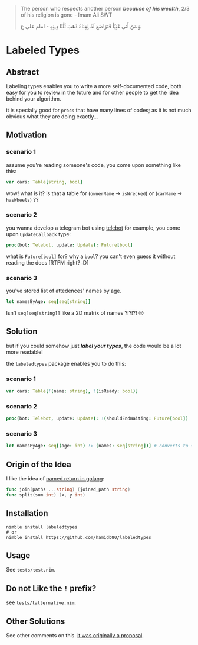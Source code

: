> The person who respects another person ***because of his wealth***, 2/3 of his religion is gone - Imam Ali SWT
> 
> وَ مَنْ أَتَى غَنِيّاً فَتَوَاضَعَ لَهُ لِغِنَاهُ ذَهَبَ ثُلُثَا دِينِهِ - امام علی ع

# Labeled Types
## Abstract

Labeling types enables you to write a more self-documented code, both easy for you to review in the future and for other people to get the idea behind your algorithm.

it is specially good for `proc`s that have many lines of codes; as it is not much obvious what they are doing exactly...

## Motivation

### scenario 1
assume you're reading someone's code, you come upon something like this:

```nim
var cars: Table[string, bool]
```

wow! what is it? is that a table for (`ownerName` -> `isWrecked`) or (`carName` -> `hasWheels`) ??

### scenario 2

you wanna develop a telegram bot using [telebot](https://github.com/ba0f3/telebot.nim/) for example, you come upon `UpdateCallback` type:

```nim
proc(bot: Telebot, update: Update): Future[bool] 
```

what is `Future[bool]` for? why a `bool`? you can't even guess it without reading the docs [RTFM right? :D]

### scenario 3
you've stored list of attedences' names by age.
```nim
let namesByAge: seq[seq[string]]
```
Isn't `seq[seq[string]]` like a 2D matrix of names ?!?!?! 😵

## Solution
but if you could somehow just **_label your types_**, the code would be a lot more readable!

the `labeledtypes` package enables you to do this:

### scenario 1
```nim
var cars: Table[!(name: string), !(isReady: bool)]
```

### scenario 2
```nim
proc(bot: Telebot, update: Update): !(shouldEndWaiting: Future[bool])
```

### scenario 3
```nim
let namesByAge: seq[(age: int) !> (names: seq[string])] # converts to seq[seq[string]]
```


## Origin of the Idea
I like the idea of [named return in golang](https://go.dev/tour/basics/7):
```go
func join(paths ...string) (joined_path string)
func split(sum int) (x, y int)
```

## Installation
```
nimble install labeledtypes
# or
nimble install https://github.com/hamidb80/labeledtypes
```

## Usage
See `tests/test.nim`.

## Do not Like the `!` prefix?
see `tests/talternative.nim`.

## Other Solutions
See other comments on this. [it was originally a proposal](https://github.com/nim-lang/RFCs/issues/507).

